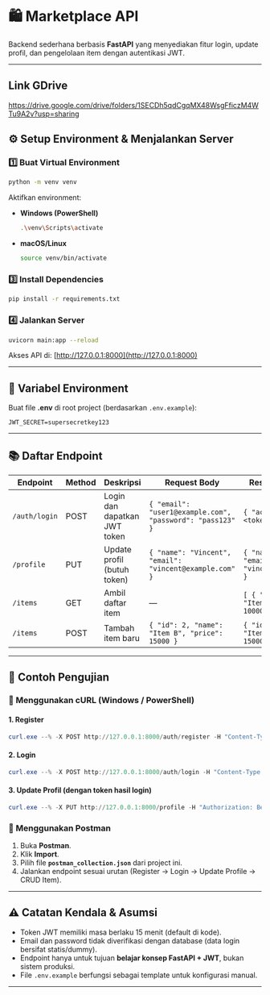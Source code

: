 # 🛍️ Marketplace API

Backend sederhana berbasis **FastAPI** yang menyediakan fitur login, update profil, dan pengelolaan item dengan autentikasi JWT.

---
## Link GDrive
https://drive.google.com/drive/folders/1SECDh5qdCgqMX48WsgFficzM4WTu9A2v?usp=sharing
## ⚙️ Setup Environment & Menjalankan Server

### 1️⃣ Buat Virtual Environment

```bash
python -m venv venv
```

Aktifkan environment:

* **Windows (PowerShell)**

  ```bash
  .\venv\Scripts\activate
  ```
* **macOS/Linux**

  ```bash
  source venv/bin/activate
  ```

### 3️⃣ Install Dependencies

```bash
pip install -r requirements.txt
```

### 4️⃣ Jalankan Server

```bash
uvicorn main:app --reload
```

Akses API di: [http://127.0.0.1:8000](http://127.0.0.1:8000)

---

## 🔐 Variabel Environment

Buat file **.env** di root project (berdasarkan `.env.example`):

```
JWT_SECRET=supersecretkey123
```

---

## 📚 Daftar Endpoint

| Endpoint      | Method | Deskripsi                    | Request Body                                              | Response (contoh)                                       |
| ------------- | ------ | ---------------------------- | --------------------------------------------------------- | ------------------------------------------------------- |
| `/auth/login` | POST   | Login dan dapatkan JWT token | `{ "email": "user1@example.com", "password": "pass123" }` | `{ "access_token": "<token>" }`                         |
| `/profile`    | PUT    | Update profil (butuh token)  | `{ "name": "Vincent", "email": "vincent@example.com" }`   | `{ "name": "Vincent", "email": "vincent@example.com" }` |
| `/items`      | GET    | Ambil daftar item            | —                                                         | `[ { "id": 1, "name": "Item A", "price": 10000 } ]`     |
| `/items`      | POST   | Tambah item baru             | `{ "id": 2, "name": "Item B", "price": 15000 }`           | `{ "id": 2, "name": "Item B", "price": 15000 }`         |

---

## 🧪 Contoh Pengujian

### 🔹 Menggunakan cURL (Windows / PowerShell)

#### 1. Register

```powershell
curl.exe --% -X POST http://127.0.0.1:8000/auth/register -H "Content-Type: application/json" -d "{\"email\":\"user1@example.com\",\"password\":\"pass123\"}"
```
#### 2. Login

```powershell
curl.exe --% -X POST http://127.0.0.1:8000/auth/login -H "Content-Type: application/json" -d "{\"email\":\"user1@example.com\",\"password\":\"pass123\"}"
```

#### 3. Update Profil (dengan token hasil login)

```powershell
curl.exe --% -X PUT http://127.0.0.1:8000/profile -H "Authorization: Bearer <JWT_TOKEN_MU>" -H "Content-Type: application/json" -d "{\"name\":\"VincentA\",\"email\":\"vincent.new@example.com\"}"
```

### 🔹 Menggunakan Postman

1. Buka **Postman**.
2. Klik **Import**.
3. Pilih file **`postman_collection.json`** dari project ini.
4. Jalankan endpoint sesuai urutan (Register → Login → Update Profile → CRUD Item).

---

## ⚠️ Catatan Kendala & Asumsi

* Token JWT memiliki masa berlaku 15 menit (default di kode).
* Email dan password tidak diverifikasi dengan database (data login bersifat statis/dummy).
* Endpoint hanya untuk tujuan **belajar konsep FastAPI + JWT**, bukan sistem produksi.
* File `.env.example` berfungsi sebagai template untuk konfigurasi manual.

---
